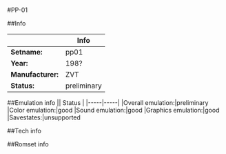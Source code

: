 #PP-01

##Info

||Info|
|-----|-----|
|**Setname:**|pp01
|**Year:**|198?
|**Manufacturer:**|ZVT
|**Status:**|preliminary

##Emulation info
|| Status |
|-----|-----|
|Overall emulation:|preliminary
|Color emulation:|good
|Sound emulation:|good
|Graphics emulation:|good
|Savestates:|unsupported

##Tech info

##Romset info

<!--- START OF EDITED COMMENT DO NOT TOUCH TEXT ABOVE-->
